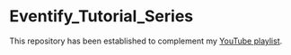 # Eventify_Tutorial_Series

This repository has been established to complement my [YouTube playlist](https://youtube.com/playlist?list=PLLGlUqnYgXKAmmNE8c5huB7Vp2z__eoZH).
